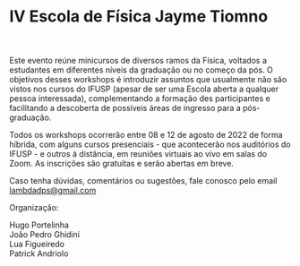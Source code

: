 # IV Escola de Física Jayme Tiomno <br><br>

Este evento reúne minicursos de diversos ramos da Física, voltados a estudantes em diferentes níveis da graduação ou no começo da pós. O objetivos desses workshops é introduzir assuntos que usualmente não são vistos nos cursos do IFUSP (apesar de ser uma Escola aberta a qualquer pessoa interessada), complementando a formação des participantes e facilitando a descoberta de possíveis áreas de ingresso para a pós-graduação.

Todos os workshops ocorrerão entre 08 e 12 de agosto de 2022 de forma híbrida, com alguns cursos presenciais - que acontecerão nos auditórios do IFUSP - e outros à distância, em reuniões virtuais ao vivo em salas do Zoom. As inscrições são gratuitas e serão abertas em breve.

Caso tenha dúvidas, comentários ou sugestões, fale conosco pelo email [lambdadps@gmail.com](mailto:lambdadps@gmail.com)

Organização:

Hugo Portelinha <br>
João Pedro Ghidini <br>
Lua Figueiredo <br>
Patrick Andriolo
